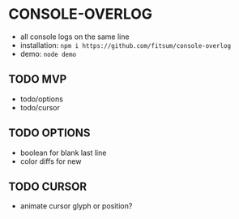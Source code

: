 # CONSOLE-OVERLOG
- all console logs on the same line
- installation: `npm i https://github.com/fitsum/console-overlog`
- demo: `node demo`

## TODO MVP
- todo/options
- todo/cursor

## TODO OPTIONS
- boolean for blank last line
- color diffs for new

## TODO CURSOR
- animate cursor glyph or position?
